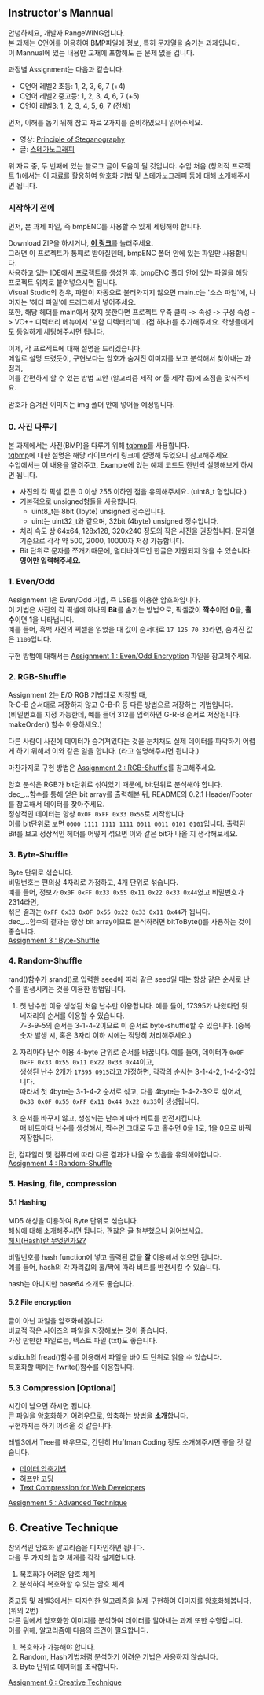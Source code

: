 ## Instructor's Mannual
안녕하세요, 개발자 RangeWING입니다.  
본 과제는 C언어를 이용하여 BMP파일에 정보, 특히 문자열을 숨기는 과제입니다.  
이 Mannual에 있는 내용만 교재에 포함해도 큰 문제 없을 겁니다.  
 
과정별 Assignment는 다음과 같습니다.
+ C언어 레벨2 초등: 1, 2, 3, 6, 7  (+4)
+ C언어 레벨2 중고등: 1, 2, 3, 4, 6, 7 (+5)
+ C언어 레벨3: 1, 2, 3, 4, 5, 6, 7 (전체)


먼저, 이해를 돕기 위해 참고 자료 2가지를 준비하였으니 읽어주세요.  
+ 영상: [Principle of Steganography](https://www.youtube.com/watch?v=z_ypj5q5fzE)
+ 글: [스테가노그래피](http://blog.naver.com/PostView.nhn?blogId=namuya11&logNo=40207109776&parentCategoryNo=&categoryNo=29&viewDate=&isShowPopularPosts=true&from=search)  

위 자료 중, 두 번째에 있는 블로그 글이 도움이 될 것입니다.
수업 처음 (창의적 프로젝트 1)에서는 이 자료를 활용하여 암호화 기법 및 스테가노그래피 등에 대해 소개해주시면 됩니다.

### 시작하기 전에
먼저, 본 과제 파일, 즉 bmpENC를 사용할 수 있게 세팅해야 합니다.

Download ZIP을 하시거나, [**이 링크**](https://github.com/RangeWING/bmpENC/archive/master.zip)를 눌러주세요.  
그러면 이 프로젝트가 통째로 받아질텐데, bmpENC 폴더 안에 있는 파일만 사용합니다.  
사용하고 있는 IDE에서 프로젝트를 생성한 후, bmpENC 폴더 안에 있는 파일을 해당 프로젝트 위치로 붙여넣으시면 됩니다.  
Visual Studio의 경우, 파일이 자동으로 불러와지지 않으면 main.c는 '소스 파일'에, 나머지는 '헤더 파일'에 드래그해서 넣어주세요.  
또한, 해당 헤더를 main에서 찾지 못한다면 프로젝트 우측 클릭 -> 속성 -> 구성 속성 -> VC++ 디렉터리 메뉴에서 '포함 디렉터리'에 . (점 하나)를 추가해주세요. 학생들에게도 동일하게 세팅해주시면 됩니다.  


이제, 각 프로젝트에 대해 설명을 드리겠습니다.  
메일로 설명 드렸듯이, 구현보다는 암호가 숨겨진 이미지를 보고 분석해서 찾아내는 과정과,  
이를 간편하게 할 수 있는 방법 고안 (알고리즘 제작 or 툴 제작 등)에 초점을 맞춰주세요.

암호가 숨겨진 이미지는 img 폴더 안에 넣어둘 예정입니다.

### 0. 사진 다루기
본 과제에서는 사진(BMP)을 다루기 위해 [tqbmp](https://github.com/RangeWING/tqbmp)를 사용합니다.  
[tqbmp](https://github.com/RangeWING/tqbmp)에 대한 설명은 해당 라이브러리 링크에 설명해 두었으니 참고해주세요.  
수업에서는 이 내용을 알려주고, Example에 있는 예제 코드도 한번씩 실행해보게 하시면 됩니다.  

+ 사진의 각 픽셀 값은 0 이상 255 이하인 점을 유의해주세요. (uint8_t 형입니다.)
+ 기본적으로 unsigned형들을 사용합니다. 
  + uint8_t는 8bit (1byte) unsigned 정수입니다. 
  + uint는 uint32_t와 같으며, 32bit (4byte) unsigned 정수입니다.
+ 처리 속도 상 64x64, 128x128, 320x240 정도의 작은 사진을 권장합니다. 문자열 기준으로 각각 약 500, 2000, 10000자 저장 가능합니다.
+ Bit 단위로 문자를 쪼개기때문에, 멀티바이트인 한글은 지원되지 않을 수 있습니다. **영어만 입력해주세요.**
  
### 1. Even/Odd
Assignment 1은 Even/Odd 기법, 즉 LSB를 이용한 암호화입니다.  
이 기법은 사진의 각 픽셀에 하나의 **Bit**를 숨기는 방법으로, 픽셀값이 **짝수**이면 **0**을, **홀수**이면 **1**을 나타냅니다.  
예를 들어, 흑백 사진의 픽셀을 읽었을 때 값이 순서대로 `17 125 70 32`라면, 숨겨진 값은 `1100`입니다.  

구현 방법에 대해서는 [Assignment 1 : Even/Odd Encryption](%5B1%5D%20Even_Odd_Encryption.md) 파일을 참고해주세요.


### 2. RGB-Shuffle
Assignment 2는 E/O RGB 기법대로 저장할 때,  
R-G-B 순서대로 저장하지 않고 G-B-R 등 다른 방법으로 저장하는 기법입니다.  
(비밀번호를 지정 가능한데, 예를 들어 312를 입력하면 G-R-B 순서로 저장됩니다. makeOrder() 함수 이용하세요.)

다른 사람이 사진에 데이터가 숨겨져있다는 것을 눈치채도 실제 데이터를 파악하기 어렵게 하기 위해서 이와 같은 일을 합니다. (라고 설명해주시면 됩니다.)  

마찬가지로 구현 방법은 [Assignment 2 : RGB-Shuffle](%5B2%5D%20RGB_Shuffle.md)를 참고해주세요.

암호 분석은 RGB가 bit단위로 섞여있기 때문에, bit단위로 분석해야 합니다.  
dec_...함수를 통해 얻은 bit array를 출력해본 뒤, README의 0.2.1 Header/Footer를 참고해서 데이터를 찾아주세요.  
정상적인 데이터는 항상 `0x0F 0xFF 0x33 0x55`로 시작합니다.  
이를 bit단위로 보면 `0000 1111 1111 1111 0011 0011 0101 0101`입니다. 출력된 Bit를 보고 정상적인 헤더를 어떻게 섞으면 이와 같은 bit가 나올 지 생각해보세요.  

### 3. Byte-Shuffle
Byte 단위로 섞습니다.  
비밀번호는 편의상 4자리로 가정하고, 4개 단위로 섞습니다.  
예를 들어, 정보가 `0x0F 0xFF 0x33 0x55 0x11 0x22 0x33 0x44`였고 비밀번호가 2314라면,  
섞은 결과는 `0xFF 0x33 0x0F 0x55 0x22 0x33 0x11 0x44`가 됩니다.  
dec_...함수의 결과는 항상 bit array이므로 분석하려면 bitToByte()를 사용하는 것이 좋습니다.  
[Assignment 3 : Byte-Shuffle](%5B3%5D%20Byte_Shuffle.md)

### 4. Random-Shuffle
rand()함수가 srand()로 입력한 seed에 따라 같은 seed일 때는 항상 같은 순서로 난수를 발생시키는 것을 이용한 방법입니다.  
1. 첫 난수만 이용
생성된 처음 난수만 이용합니다. 예를 들어, 17395가 나왔다면 뒷 네자리의 순서를 이용할 수 있습니다.  
7-3-9-5의 순서는 3-1-4-2이므로 이 순서로 byte-shuffle할 수 있습니다.
(중복 숫자 발생 시, 혹은 3자리 이하 시에는 적당히 처리해주세요.)

2. 자리마다 난수 이용
4-byte 단위로 순서를 바꿉니다. 예를 들어, 데이터가 `0x0F 0xFF 0x33 0x55 0x11 0x22 0x33 0x44`이고,  
생성된 난수 2개가 `17395 0915`라고 가정하면, 각각의 순서는 3-1-4-2, 1-4-2-3입니다.  
따라서 첫 4byte는 3-1-4-2 순서로 섞고, 다음 4byte는 1-4-2-3으로 섞어서,  
`0x33 0x0F 0x55 0xFF 0x11 0x44 0x22 0x33`이 생성됩니다.

3. 순서를 바꾸지 않고, 생성되는 난수에 따라 비트를 반전시킵니다.  
매 비트마다 난수를 생성해서, 짝수면 그대로 두고 홀수면 0을 1로, 1을 0으로 바꿔 저장합니다.  

단, 컴파일러 및 컴퓨터에 따라 다른 결과가 나올 수 있음을 유의해야합니다.
[Assignment 4 : Random-Shuffle](%5B4%5D%20Random_Shuffle.md)

### 5. Hasing, file, compression
#### 5.1 Hashing
MD5 해싱을 이용하여 Byte 단위로 섞습니다.  
해싱에 대해 소개해주시면 됩니다. 괜찮은 글 첨부했으니 읽어보세요.  
[해시(Hash)란 무엇인가요?](http://blog.naver.com/PostView.nhn?blogId=korbitinc&logNo=220859113675)  

비밀번호를 hash function에 넣고 출력된 값을 **잘** 이용해서 섞으면 됩니다.  
예를 들어, hash의 각 자리값의 홀/짝에 따라 비트를 반전시킬 수 있습니다.  

hash는 아니지만 base64 소개도 좋습니다.

#### 5.2 File encryption
글이 아닌 파일을 암호화해봅니다.  
비교적 작은 사이즈의 파일을 저장해보는 것이 좋습니다.  
가장 만만한 파일로는, 텍스트 파일 (txt)도 좋습니다.  

stdio.h의 fread()함수를 이용해서 파일을 바이트 단위로 읽을 수 있습니다.  
복호화할 때에는 fwrite()함수를 이용합니다.  

### 5.3 Compression [Optional]
시간이 남으면 하시면 됩니다.  
큰 파일을 암호화하기 어려우므로, 압축하는 방법을 **소개**합니다.  
구현까지는 하기 어려울 것 같습니다.  

레벨3에서 Tree를 배우므로, 간단히 Huffman Coding 정도 소개해주시면 좋을 것 같습니다.  
+ [데이터 압축기법](http://ensxoddl.tistory.com/73)
+ [허프만 코딩](http://swlock.blogspot.kr/2016/05/huffman-coding.html)
+ [Text Compression for Web Developers](https://www.html5rocks.com/ko/tutorials/speed/txt-compression/)

[Assignment 5 : Advanced Technique](%5B5%5D%20Advanced_Technique.md)

## 6. Creative Technique
창의적인 암호화 알고리즘을 디자인하면 됩니다.  
다음 두 가지의 암호 체계를 각각 설계합니다.
1. 복호화가 어려운 암호 체계
2. 분석하여 복호화할 수 있는 암호 체계

중고등 및 레벨3에서는 디자인한 알고리즘을 실제 구현하여 이미지를 암호화해봅니다. (위의 2번)  
다른 팀에서 암호화한 이미지를 분석하여 데이터를 알아내는 과제 또한 수행합니다.  
이를 위해, 알고리즘에 다음의 조건이 필요합니다.
1. 복호화가 가능해야 합니다.
2. Random, Hash기법처럼 분석하기 어려운 기법은 사용하지 않습니다.
3. Byte 단위로 데이터를 조작합니다.

[Assignment 6 : Creative Technique](%5B6%5D%20Creative_Technique.md)




